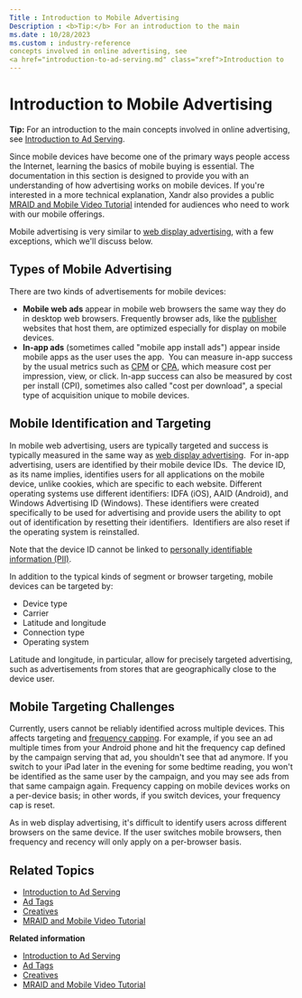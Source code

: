 ```yaml
---
Title : Introduction to Mobile Advertising
Description : <b>Tip:</b> For an introduction to the main
ms.date : 10/28/2023
ms.custom : industry-reference
concepts involved in online advertising, see
<a href="introduction-to-ad-serving.md" class="xref">Introduction to
---
```



# Introduction to Mobile Advertising







<b>Tip:</b> For an introduction to the main
concepts involved in online advertising, see
<a href="introduction-to-ad-serving.md" class="xref">Introduction to
Ad Serving</a>.





Since mobile devices have become one of the primary ways people access
the Internet, learning the basics of mobile buying is essential. The
documentation in this section is designed to provide you with an
understanding of how advertising works on mobile devices. If you're
interested in a more technical explanation,
Xandr also provides a public
<a href="mraid-and-mobile-video-tutorial.md" class="xref">MRAID and
Mobile Video Tutorial</a> intended for audiences who need to work with
our mobile offerings.

Mobile advertising is very similar to <a
href="online-advertising-and-ad-tech-glossary.md#ID-00000189__ID-0000039b"
class="xref">web display advertising</a>, with a few exceptions, which
we'll discuss below.



## Types of Mobile Advertising



There are two kinds of advertisements for mobile devices:

- **Mobile web ads** appear in mobile web browsers the same way they do
  in desktop web browsers. Frequently browser ads, like the <a
  href="online-advertising-and-ad-tech-glossary.md#ID-00000189__ID-000005bf"
  class="xref">publisher</a> websites that host them, are optimized
  especially for display on mobile devices. 
- **In-app ads** (sometimes called "mobile app install ads") appear
  inside mobile apps as the user uses the app.  You can measure in-app
  success by the usual metrics such as <a
  href="online-advertising-and-ad-tech-glossary.md#ID-00000189__ID-000002fb"
  class="xref">CPM</a> or <a
  href="online-advertising-and-ad-tech-glossary.md#ID-00000189__ID-000002e7"
  class="xref">CPA</a>, which measure cost per impression, view, or
  click. In-app success can also be measured by cost per install (CPI),
  sometimes also called "cost per download", a special type of
  acquisition unique to mobile devices. 







## Mobile Identification and Targeting 

In mobile web advertising, users are typically targeted and success is
typically measured in the same way
as <a href="introduction-to-ad-serving.md" class="xref">web display
advertising</a>.  For in-app advertising, users are identified by their
mobile device IDs.  The device ID, as its name implies, identifies users
for all applications on the mobile device, unlike cookies, which are
specific to each website. Different operating systems use different
identifiers: IDFA (iOS), AAID (Android), and Windows Advertising ID
(Windows). These identifiers were created specifically to be used for
advertising and provide users the ability to opt out of identification
by resetting their identifiers.  Identifiers are also reset if the
operating system is reinstalled.

Note that the device ID cannot be linked to <a
href="online-advertising-and-ad-tech-glossary.md#ID-00000189__ID-0000055f"
class="xref">personally identifiable information (PII)</a>.



In addition to the typical kinds of segment or browser targeting, mobile
devices can be targeted by:

- Device type
- Carrier
- Latitude and longitude
- Connection type
- Operating system



Latitude and longitude, in particular, allow for precisely targeted
advertising, such as advertisements from stores that are geographically
close to the device user.





## Mobile Targeting Challenges

Currently, users cannot be reliably identified across multiple devices.
This affects targeting and <a
href="online-advertising-and-ad-tech-glossary.md#ID-00000189__ID-00000414"
class="xref">frequency capping</a>. For example, if you see an ad
multiple times from your Android phone and hit the frequency cap defined
by the campaign serving that ad, you shouldn't see that ad anymore. If
you switch to your iPad later in the evening for some bedtime reading,
you won't be identified as the same user by the campaign, and you may
see ads from that same campaign again. Frequency capping on mobile
devices works on a per-device basis; in other words, if you switch
devices, your frequency cap is reset.

As in web display advertising, it's difficult to identify users across
different browsers on the same device. If the user switches mobile
browsers, then frequency and recency will only apply on a per-browser
basis.




## Related Topics

- <a
  href="introduction-to-ad-serving.md"
  class="xref" target="_blank">Introduction to Ad Serving</a>
- <a
  href="ad-tags.md"
  class="xref" target="_blank">Ad Tags</a>
- <a
  href="creatives.md"
  class="xref" target="_blank">Creatives</a>
- <a
  href="mraid-and-mobile-video-tutorial.md"
  class="xref" target="_blank">MRAID and Mobile Video Tutorial</a>





<div class="linklist relinfo">

**Related information**  

- <a href="introduction-to-ad-serving.md" class="link">Introduction to
  Ad Serving</a>
- <a href="ad-tags.md" class="link">Ad Tags</a>
- <a href="creatives.md" class="link">Creatives</a>
- <a href="mraid-and-mobile-video-tutorial.md" class="link">MRAID and
  Mobile Video Tutorial</a>




